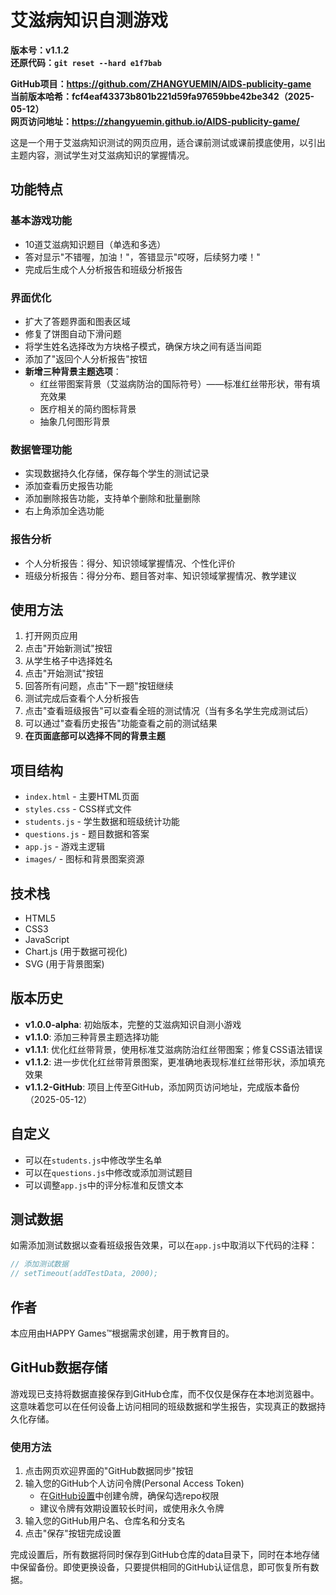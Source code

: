 # 艾滋病知识自测游戏

**版本号：v1.1.2**  
**还原代码：`git reset --hard e1f7bab`**

**GitHub项目：https://github.com/ZHANGYUEMIN/AIDS-publicity-game**  
**当前版本哈希：fcf4eaf43373b801b221d59fa97659bbe42be342（2025-05-12）**  
**网页访问地址：https://zhangyuemin.github.io/AIDS-publicity-game/**

这是一个用于艾滋病知识测试的网页应用，适合课前测试或课前摸底使用，以引出主题内容，测试学生对艾滋病知识的掌握情况。

## 功能特点

### 基本游戏功能
- 10道艾滋病知识题目（单选和多选）
- 答对显示"不错喔，加油！"，答错显示"哎呀，后续努力喽！"
- 完成后生成个人分析报告和班级分析报告

### 界面优化
- 扩大了答题界面和图表区域
- 修复了饼图自动下滑问题
- 将学生姓名选择改为方块格子模式，确保方块之间有适当间距
- 添加了"返回个人分析报告"按钮
- **新增三种背景主题选项**：
  - 红丝带图案背景（艾滋病防治的国际符号）——标准红丝带形状，带有填充效果
  - 医疗相关的简约图标背景
  - 抽象几何图形背景

### 数据管理功能
- 实现数据持久化存储，保存每个学生的测试记录
- 添加查看历史报告功能
- 添加删除报告功能，支持单个删除和批量删除
- 右上角添加全选功能

### 报告分析
- 个人分析报告：得分、知识领域掌握情况、个性化评价
- 班级分析报告：得分分布、题目答对率、知识领域掌握情况、教学建议

## 使用方法

1. 打开网页应用
2. 点击"开始新测试"按钮
3. 从学生格子中选择姓名
4. 点击"开始测试"按钮
5. 回答所有问题，点击"下一题"按钮继续
6. 测试完成后查看个人分析报告
7. 点击"查看班级报告"可以查看全班的测试情况（当有多名学生完成测试后）
8. 可以通过"查看历史报告"功能查看之前的测试结果
9. **在页面底部可以选择不同的背景主题**

## 项目结构

- `index.html` - 主要HTML页面
- `styles.css` - CSS样式文件
- `students.js` - 学生数据和班级统计功能
- `questions.js` - 题目数据和答案
- `app.js` - 游戏主逻辑
- `images/` - 图标和背景图案资源

## 技术栈

- HTML5
- CSS3
- JavaScript
- Chart.js (用于数据可视化)
- SVG (用于背景图案)

## 版本历史

- **v1.0.0-alpha**: 初始版本，完整的艾滋病知识自测小游戏
- **v1.1.0**: 添加三种背景主题选择功能
- **v1.1.1**: 优化红丝带背景，使用标准艾滋病防治红丝带图案；修复CSS语法错误
- **v1.1.2**: 进一步优化红丝带背景图案，更准确地表现标准红丝带形状，添加填充效果
- **v1.1.2-GitHub**: 项目上传至GitHub，添加网页访问地址，完成版本备份（2025-05-12）

## 自定义

- 可以在`students.js`中修改学生名单
- 可以在`questions.js`中修改或添加测试题目
- 可以调整`app.js`中的评分标准和反馈文本

## 测试数据

如需添加测试数据以查看班级报告效果，可以在`app.js`中取消以下代码的注释：

```javascript
// 添加测试数据
// setTimeout(addTestData, 2000);
```

## 作者

本应用由HAPPY Games™根据需求创建，用于教育目的。

## GitHub数据存储

游戏现已支持将数据直接保存到GitHub仓库，而不仅仅是保存在本地浏览器中。这意味着您可以在任何设备上访问相同的班级数据和学生报告，实现真正的数据持久化存储。

### 使用方法

1. 点击网页欢迎界面的"GitHub数据同步"按钮
2. 输入您的GitHub个人访问令牌(Personal Access Token)
   - 在[GitHub设置](https://github.com/settings/tokens)中创建令牌，确保勾选repo权限
   - 建议令牌有效期设置较长时间，或使用永久令牌
3. 输入您的GitHub用户名、仓库名和分支名
4. 点击"保存"按钮完成设置

完成设置后，所有数据将同时保存到GitHub仓库的data目录下，同时在本地存储中保留备份。即使更换设备，只要提供相同的GitHub认证信息，即可恢复所有数据。 